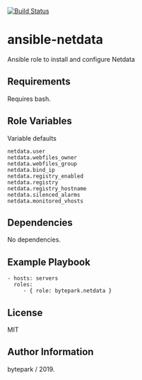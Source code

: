[![Build Status](https://travis-ci.org/bytepark/ansible-netdata.svg?branch=master)](https://travis-ci.org/bytepark/ansible-netdata)

ansible-netdata
=========

Ansible role to install and configure Netdata

Requirements
------------

Requires bash.

Role Variables
--------------
Variable defaults

```
netdata.user
netdata.webfiles_owner
netdata.webfiles_group
netdata.bind_ip
netdata.registry_enabled
netdata.registry
netdata.registry_hostname
netdata.silenced_alarms
netdata.monitored_vhosts
```


Dependencies
------------

No dependencies.

Example Playbook
----------------

    - hosts: servers
      roles:
         - { role: bytepark.netdata }

License
-------

MIT

Author Information
------------------

bytepark / 2019.
